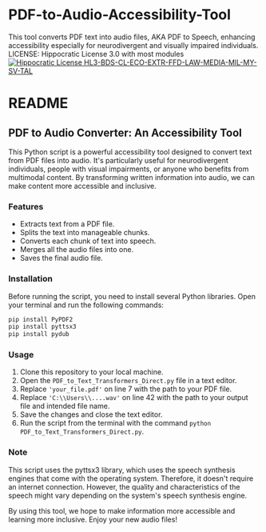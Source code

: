 # PDF-to-Audio-Accessibility-Tool
This tool converts PDF text into audio files, AKA PDF to Speech, enhancing accessibility especially for neurodivergent and visually impaired individuals.
LICENSE: Hippocratic License 3.0 with most modules
[![Hippocratic License HL3-BDS-CL-ECO-EXTR-FFD-LAW-MEDIA-MIL-MY-SV-TAL](https://img.shields.io/static/v1?label=Hippocratic%20License&message=HL3-BDS-CL-ECO-EXTR-FFD-LAW-MEDIA-MIL-MY-SV-TAL&labelColor=5e2751&color=bc8c3d)](https://firstdonoharm.dev/version/3/0/bds-cl-eco-extr-ffd-law-media-mil-my-sv-tal.html)

# README

## PDF to Audio Converter: An Accessibility Tool

This Python script is a powerful accessibility tool designed to convert text from PDF files into audio. It's particularly useful for neurodivergent individuals, people with visual impairments, or anyone who benefits from multimodal content. By transforming written information into audio, we can make content more accessible and inclusive.

### Features

- Extracts text from a PDF file.
- Splits the text into manageable chunks.
- Converts each chunk of text into speech.
- Merges all the audio files into one.
- Saves the final audio file.

### Installation

Before running the script, you need to install several Python libraries. Open your terminal and run the following commands:

```bash
pip install PyPDF2
pip install pyttsx3
pip install pydub
```

### Usage

1. Clone this repository to your local machine.
2. Open the `PDF_to_Text_Transformers_Direct.py` file in a text editor.
3. Replace `'your_file.pdf'` on line 7 with the path to your PDF file.
4. Replace `'C:\\Users\\....wav'` on line 42 with the path to your output file and intended file name.
5. Save the changes and close the text editor.
6. Run the script from the terminal with the command `python PDF_to_Text_Transformers_Direct.py`.

### Note

This script uses the pyttsx3 library, which uses the speech synthesis engines that come with the operating system. Therefore, it doesn't require an internet connection. However, the quality and characteristics of the speech might vary depending on the system's speech synthesis engine.

By using this tool, we hope to make information more accessible and learning more inclusive. Enjoy your new audio files!
